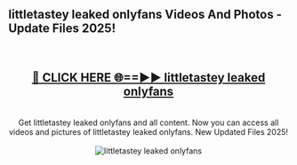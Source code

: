 <h2>littletastey leaked onlyfans Videos And Photos - Update Files 2025!</h2>
<br>
<div align="center">
<h2><a href="https://top-ai-tools.click/QrbHav" rel="nofollow">🔴 CLICK HERE 🌐==►► littletastey leaked onlyfans</a></h2>
<br>
Get littletastey leaked onlyfans and all content. Now you can access all videos and pictures of littletastey leaked onlyfans. New Updated Files 2025!
<br>
<br>
<a href="https://top-ai-tools.click/QrbHav" rel="nofollow" data-target="animated-image.originalLink"><img src="https://i.ibb.co.com/WyWwxjT/player-gif2.gif" alt="littletastey leaked onlyfans" style="max-width: 100%; display: inline-block;" data-target="animated-image.originalImage"></a>
</div>
<br>